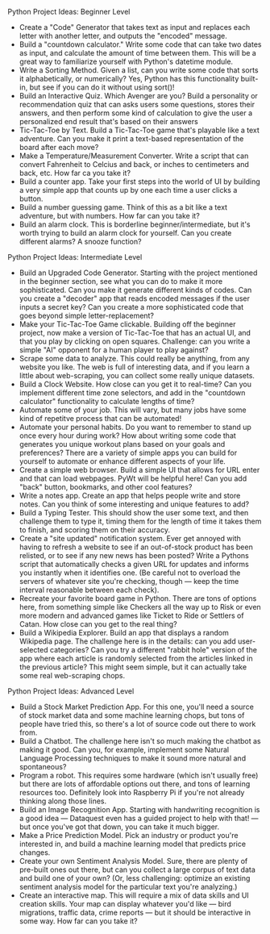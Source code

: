 Python Project Ideas: Beginner Level

 - Create a "Code" Generator that takes text as input and replaces each letter with another letter, and outputs the "encoded" message.
 - Build a "countdown calculator." Write some code that can take two dates as input, and calculate the amount of time between them. This will be a great way to familiarize yourself with Python's datetime module.
 - Write a Sorting Method. Given a list, can you write some code that sorts it alphabetically, or numerically? Yes, Python has this functionality built-in, but see if you can do it without using sort()! 
 - Build an Interactive Quiz. Which Avenger are you? Build a personality or recommendation quiz that can asks users some questions, stores their answers, and then perform some kind of calculation to give the user a personalized end result that's based on their answers
 - Tic-Tac-Toe by Text. Build a Tic-Tac-Toe game that's playable like a text adventure. Can you make it print a text-based representation of the board after each move?
 - Make a Temperature/Measurement Converter. Write a script that can convert Fahrenheit to Celcius and back, or inches to centimeters and back, etc. How far ca you take it?
 - Build a counter app. Take your first steps into the world of UI by building a very simple app that counts up by one each time a user clicks a button.
 - Build a number guessing game. Think of this as a bit like a text adventure, but with numbers. How far can you take it?
 - Build an alarm clock. This is borderline beginner/intermediate, but it's worth trying to build an alarm clock for yourself. Can you create different alarms? A snooze function?


Python Project Ideas: Intermediate Level

 - Build an Upgraded Code Generator. Starting with the project mentioned in the beginner section, see what you can do to make it more sophisticated. Can you make it generate different kinds of codes. Can you create a "decoder" app that reads encoded messages if the user inputs a secret key? Can you create a more sophisticated code that goes beyond simple letter-replacement?
 - Make your Tic-Tac-Toe Game clickable. Building off the beginner project, now make a version of Tic-Tac-Toe that has an actual UI, and that you play by clicking on open squares. Challenge: can you write a simple "AI" opponent for a human player to play against?
 - Scrape some data to analyze. This could really be anything, from any website you like. The web is full of interesting data, and if you learn a little about web-scraping, you can collect some really unique datasets.
 - Build a Clock Website. How close can you get it to real-time? Can you implement different time zone selectors, and add in the "countdown calculator" functionality to calculate lengths of time?
 - Automate some of your job. This will vary, but many jobs have some kind of repetitve process that can be automated!
 - Automate your personal habits. Do you want to remember to stand up once every hour during work? How about writing some code that generates you unique workout plans based on your goals and preferences? There are a variety of simple apps you can build for yourself to automate or enhance different aspects of your life.
 - Create a simple web browser. Build a simple UI that allows for URL enter and that can load webpages. PyWt will be helpful here! Can you add "back" button, bookmarks, and other cool features?
 - Write a notes app. Create an app that helps people write and store notes. Can you think of some interesting and unique features to add?
 - Build a Typing Tester. This should show the user some text, and then challenge them to type it, timing them for the length of time it takes them to finish, and scoring them on their accuracy.
 - Create a "site updated" notification system. Ever get annoyed with having to refresh a website to see if an out-of-stock product has been relisted, or to see if any new news has been posted? Write a Pythons script that automatically checks a given URL for updates and informs you instantly when it identifies one. (Be careful not to overload the servers of whatever site you're checking, though — keep the time interval reasonable between each check).
 - Recreate your favorite board game in Python. There are tons of options here, from something simple like Checkers all the way up to Risk or even more modern and advanced games like Ticket to Ride or Settlers of Catan. How close can you get to the real thing?
 - Build a Wikipedia Explorer. Build an app that displays a random Wikipedia page. The challenge here is in the details: can you add user-selected categories? Can you try a different "rabbit hole" version of the app where each article is randomly selected from the articles linked in the previous article? This might seem simple, but it can actually take some real web-scraping chops.


Python Project Ideas: Advanced Level

 - Build a Stock Market Prediction App. For this one, you'll need a source of stock market data and some machine learning chops, but tons of people have tried this, so there's a lot of source code out there to work from. 
 - Build a Chatbot. The challenge here isn't so much making the chatbot as making it good. Can you, for example, implement some Natural Language Processing techniques to make it sound more natural and spontaneous?
 - Program a robot. This requires some hardware (which isn't usually free) but there are lots of affordable options out there, and tons of learning resources too. Definitely look into Raspberry Pi if you're not already thinking along those lines.
 - Build an Image Recognition App. Starting with handwriting recognition is a good idea — Dataquest even has a guided project to help with that! — but once you've got that down, you can take it much bigger. 
 - Make a Price Prediction Model. Pick an industry or product you're interested in, and build a machine learning model that predicts price changes.
 - Create your own Sentiment Analysis Model. Sure, there are plenty of pre-built ones out there, but can you collect a large corpus of text data and build one of your own? (Or, less challenging: optimize an existing sentiment analysis model for the particular text you're analyzing.)
 - Create an interactive map. This will require a mix of data skills and UI creation skills. Your map can display whatever you'd like — bird migrations, traffic data, crime reports — but it should be interactive in some way. How far can you take it?